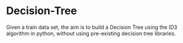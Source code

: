 # Decision-Tree
Given a train data set, the aim is to build a Decision Tree using the ID3 algorithm in python, without using pre-existing decision tree libraries.
